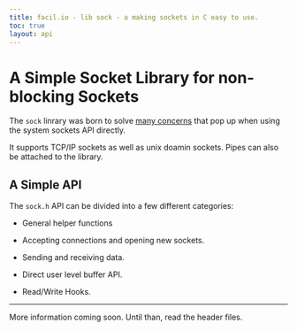 ```yaml
---
title: facil.io - lib sock - a making sockets in C easy to use.
toc: true
layout: api
---
```

# A Simple Socket Library for non-blocking Sockets

The `sock` linrary was born to solve [many concerns](sock_why) that pop up when using the system sockets API directly.

It supports TCP/IP sockets as well as unix doamin sockets. Pipes can also be attached to the library.

## A Simple API

The `sock.h` API can be divided into a few different categories:

- General helper functions

- Accepting connections and opening new sockets.

- Sending and receiving data.

- Direct user level buffer API.

- Read/Write Hooks.

---

More information coming soon. Until than, read the header files.
